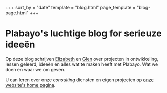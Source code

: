 +++
sort_by = "date"
template = "blog.html"
page_template = "blog-page.html"
+++

# Plabayo's luchtige blog for serieuze ideeën

Op deze blog schrijven [Elizabeth](https://elizadc.me) en [Glen](https://glendc.com/) over projecten in ontwikkeling,
lessen geleerd, ideeën en alles wat te maken heeft met Plabayo. Wat we doen en waar we om geven.

U can leren over onze _consulting_ diensten en eigen projecten op [onze website's home pagina](/).
